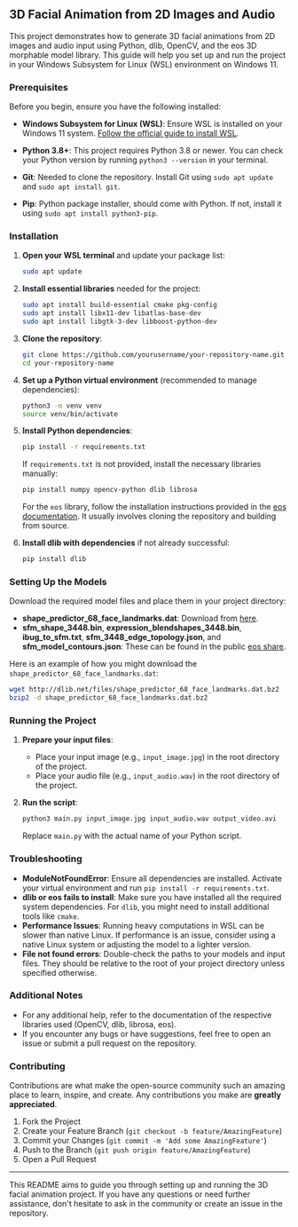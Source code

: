 ## 3D Facial Animation from 2D Images and Audio

This project demonstrates how to generate 3D facial animations from 2D images and audio input using Python, dlib, OpenCV, and the eos 3D morphable model library. This guide will help you set up and run the project in your Windows Subsystem for Linux (WSL) environment on Windows 11.

### Prerequisites

Before you begin, ensure you have the following installed:

- **Windows Subsystem for Linux (WSL)**: Ensure WSL is installed on your Windows 11 system. [Follow the official guide to install WSL](https://docs.microsoft.com/en-us/windows/wsl/install).
  
- **Python 3.8+**: This project requires Python 3.8 or newer. You can check your Python version by running `python3 --version` in your terminal.

- **Git**: Needed to clone the repository. Install Git using `sudo apt update` and `sudo apt install git`.

- **Pip**: Python package installer, should come with Python. If not, install it using `sudo apt install python3-pip`.

### Installation

1. **Open your WSL terminal** and update your package list:
   ```bash
   sudo apt update
   ```

2. **Install essential libraries** needed for the project:
   ```bash
   sudo apt install build-essential cmake pkg-config
   sudo apt install libx11-dev libatlas-base-dev
   sudo apt install libgtk-3-dev libboost-python-dev
   ```

3. **Clone the repository**:
   ```bash
   git clone https://github.com/yourusername/your-repository-name.git
   cd your-repository-name
   ```

4. **Set up a Python virtual environment** (recommended to manage dependencies):
   ```bash
   python3 -m venv venv
   source venv/bin/activate
   ```

5. **Install Python dependencies**:
   ```bash
   pip install -r requirements.txt
   ```

   If `requirements.txt` is not provided, install the necessary libraries manually:
   ```bash
   pip install numpy opencv-python dlib librosa
   ```

   For the `eos` library, follow the installation instructions provided in the [eos documentation](https://github.com/patrikhuber/eos). It usually involves cloning the repository and building from source.

6. **Install dlib with dependencies** if not already successful:
   ```bash
   pip install dlib
   ```

### Setting Up the Models

Download the required model files and place them in your project directory:

- **shape_predictor_68_face_landmarks.dat**: Download from [here](http://dlib.net/files/shape_predictor_68_face_landmarks.dat.bz2).
- **sfm_shape_3448.bin**, **expression_blendshapes_3448.bin**, **ibug_to_sfm.txt**, **sfm_3448_edge_topology.json**, and **sfm_model_contours.json**: These can be found in the public [eos share](https://github.com/patrikhuber/eos/wiki/Model-share).

Here is an example of how you might download the `shape_predictor_68_face_landmarks.dat`:

```bash
wget http://dlib.net/files/shape_predictor_68_face_landmarks.dat.bz2
bzip2 -d shape_predictor_68_face_landmarks.dat.bz2
```

### Running the Project

1. **Prepare your input files**:
   - Place your input image (e.g., `input_image.jpg`) in the root directory of the project.
   - Place your audio file (e.g., `input_audio.wav`) in the root directory of the project.

2. **Run the script**:
   ```bash
   python3 main.py input_image.jpg input_audio.wav output_video.avi
   ```

   Replace `main.py` with the actual name of your Python script.

### Troubleshooting

- **ModuleNotFoundError**: Ensure all dependencies are installed. Activate your virtual environment and run `pip install -r requirements.txt`.
- **dlib or eos fails to install**: Make sure you have installed all the required system dependencies. For `dlib`, you might need to install additional tools like `cmake`.
- **Performance Issues**: Running heavy computations in WSL can be slower than native Linux. If performance is an issue, consider using a native Linux system or adjusting the model to a lighter version.
- **File not found errors**: Double-check the paths to your models and input files. They should be relative to the root of your project directory unless specified otherwise.

### Additional Notes

- For any additional help, refer to the documentation of the respective libraries used (OpenCV, dlib, librosa, eos).
- If you encounter any bugs or have suggestions, feel free to open an issue or submit a pull request on the repository.

### Contributing

Contributions are what make the open-source community such an amazing place to learn, inspire, and create. Any contributions you make are **greatly appreciated**.

1. Fork the Project
2. Create your Feature Branch (`git checkout -b feature/AmazingFeature`)
3. Commit your Changes (`git commit -m 'Add some AmazingFeature'`)
4. Push to the Branch (`git push origin feature/AmazingFeature`)
5. Open a Pull Request

---

This README aims to guide you through setting up and running the 3D facial animation project. If you have any questions or need further assistance, don't hesitate to ask in the community or create an issue in the repository.
